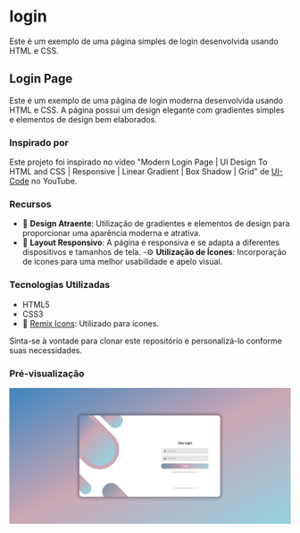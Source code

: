 # login

Este é um exemplo de uma página simples de login desenvolvida usando HTML e CSS.

## Login Page

Este é um exemplo de uma página de login moderna desenvolvida usando HTML e CSS. A página possui um design elegante com gradientes simples e elementos de design bem elaborados.

### Inspirado por

Este projeto foi inspirado no vídeo "Modern Login Page | UI Design To HTML and CSS | Responsive | Linear Gradient | Box Shadow | Grid" de [UI-Code](https://youtu.be/WSoCjg3YKHk?si=ylZaEg5r3OmnxeuU) no YouTube.

### Recursos

- 💫 **Design Atraente**: Utilização de gradientes e elementos de design para proporcionar uma aparência moderna e atrativa.
- 📱 **Layout Responsivo**: A página é responsiva e se adapta a diferentes dispositivos e tamanhos de tela.
-⚙️ **Utilização de Ícones**: Incorporação de ícones para uma melhor usabilidade e apelo visual.

### Tecnologias Utilizadas

- HTML5
- CSS3
- 🎨 [Remix Icons](https://remixicon.com/): Utilizado para ícones.

Sinta-se à vontade para clonar este repositório e personalizá-lo conforme suas necessidades.

### Pré-visualização

![Preview](https://github.com/najuliaaa/login-page/blob/e54b550690823c5c48341d450450f8e7246c97a5/Captura%20de%20tela%202023-10-11%20201346.png)
